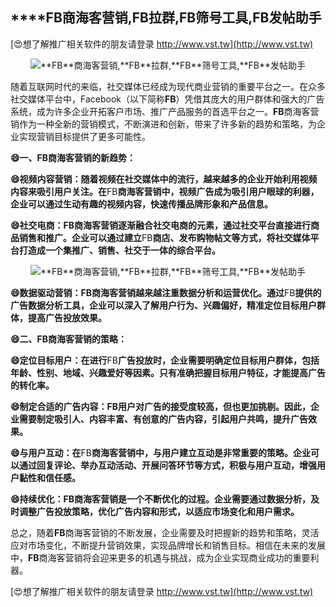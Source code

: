 ## ****FB**商海客营销,**FB**拉群,**FB**筛号工具,**FB**发帖助手**

[😍想了解推广相关软件的朋友请登录 http://www.vst.tw](http://www.vst.tw)

 <center><img src="https://vst.tw/MP4/tuiguang/png/2.png" alt="**FB**商海客营销,**FB**拉群,**FB**筛号工具,**FB**发帖助手"></center>

随着互联网时代的来临，社交媒体已经成为现代商业营销的重要平台之一。在众多社交媒体平台中，Facebook（以下简称**FB**）凭借其庞大的用户群体和强大的广告系统，成为许多企业开拓客户市场、推广产品服务的首选平台之一。**FB**商海客营销作为一种全新的营销模式，不断演进和创新，带来了许多新的趋势和策略，为企业实现营销目标提供了更多可能性。

**😄一、**FB**商海客营销的新趋势：**

**😄视频内容营销：随着视频在社交媒体中的流行，越来越多的企业开始利用视频内容来吸引用户关注。在**FB**商海客营销中，视频广告成为吸引用户眼球的利器，企业可以通过生动有趣的视频内容，快速传播品牌形象和产品信息。**

**😄社交电商：**FB**商海客营销逐渐融合社交电商的元素，通过社交平台直接进行商品销售和推广。企业可以通过建立**FB**商店、发布购物帖文等方式，将社交媒体平台打造成一个集推广、销售、社交于一体的综合平台。**

 <center><img src="https://vst.tw/MP4/tuiguang/png/5.png" alt="**FB**商海客营销,**FB**拉群,**FB**筛号工具,**FB**发帖助手"></center>

**😄数据驱动营销：**FB**商海客营销越来越注重数据分析和运营优化。通过**FB**提供的广告数据分析工具，企业可以深入了解用户行为、兴趣偏好，精准定位目标用户群体，提高广告投放效果。**

**😄二、**FB**商海客营销的策略：**

**😄定位目标用户：在进行**FB**广告投放时，企业需要明确定位目标用户群体，包括年龄、性别、地域、兴趣爱好等因素。只有准确把握目标用户特征，才能提高广告的转化率。**

**😄制定合适的广告内容：**FB**用户对广告的接受度较高，但也更加挑剔。因此，企业需要制定吸引人、内容丰富、有创意的广告内容，引起用户共鸣，提升广告效果。**

**😄与用户互动：在**FB**商海客营销中，与用户建立互动是非常重要的策略。企业可以通过回复评论、举办互动活动、开展问答环节等方式，积极与用户互动，增强用户黏性和信任感。**

**😄持续优化：**FB**商海客营销是一个不断优化的过程。企业需要通过数据分析，及时调整广告投放策略，优化广告内容和形式，以适应市场变化和用户需求。**

总之，随着**FB**商海客营销的不断发展，企业需要及时把握新的趋势和策略，灵活应对市场变化，不断提升营销效果，实现品牌增长和销售目标。相信在未来的发展中，**FB**商海客营销将会迎来更多的机遇与挑战，成为企业实现商业成功的重要利器。

[😍想了解推广相关软件的朋友请登录 http://www.vst.tw](http://www.vst.tw)



